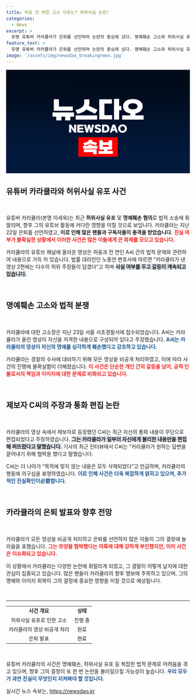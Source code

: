 ```yaml
---
title: 허웅 전 여친 고소 이유는? 허위사실 논란!
categories:
  - News
excerpt: >
  유명 유튜버 카라큘라가 은퇴를 선언하며 논란의 중심에 섰다. 명예훼손 고소와 허위사실 유포 의혹에 휘말린 그는, 쯔양 협박 의혹도 부인했지만, 불과 하루 만에 모든 영상을 비공개 처리했다. 과연 그의 진짜 사연은 무엇일까?
feature_text: >
  유명 유튜버 카라큘라가 은퇴를 선언하며 논란의 중심에 섰다. 명예훼손 고소와 허위사실 유포 의혹에 휘말린 그는, 쯔양 협박 의혹도 부인했지만, 불과 하루 만에 모든 영상을 비공개 처리했다. 과연 그의 진짜 사연은 무엇일까?
image: '/assets/img/newsdao_breakingnews.jpg'
---
```


<p><img src="/assets/img/newsdao_breakingnews.jpg" alt="ranknews 속보" /></p>

<h2 data-ke-size="size26">유튜버 카라큘라와 허위사실 유포 사건</h2>

<p data-ke-size="size16">&nbsp;</p>

<p>유튜버 카라큘라(본명 이세욱)는 최근 <strong>허위사실 유포</strong> 및 <strong>명예훼손 혐의</strong>로 법적 소송에 휘말리며, 향후 그의 유튜브 활동에 커다란 영향을 미칠 것으로 보입니다. 카라큘라는 지난 22일 은퇴를 선언하였고, <strong>이로 인해 많은 팬들과 구독자들이 충격을 받았습니다.</strong> <b><span style="color: #ee2323;">진실 여부가 불확실한 상황에서 이러한 사건은 많은 이들에게 큰 화제를 모으고 있습니다.</span></b> </p>

<p>카라큘라의 유튜브 채널에 올라온 영상은 허웅과 전 연인 A씨 간의 법적 문제와 관련하여 내용으로 가득 차 있습니다. 법률 대리인인 노종언 변호사에 따르면 “카라큘라가 낸 영상 2편에는 다수의 허위 주장들이 담겼다”고 하며 <b><span style="background-color: #21538527;">사실 여부를 두고 갈등이 계속되고 있습니다.</span></b> </p>

<p data-ke-size="size16">&nbsp;</p>

<h2 data-ke-size="size26">명예훼손 고소와 법적 분쟁</h2>

<p data-ke-size="size16">&nbsp;</p>

<p>카라큘라에 대한 고소장은 지난 23일 서울 서초경찰서에 접수되었습니다. A씨는 카라큘라가 올린 영상이 자신을 저격한 내용으로 구성되어 있다고 주장했습니다. <b><span style="color: #1a5490;">A씨는 카라큘라의 영상이 자신의 명예를 심각하게 훼손했다고 강조하고 있습니다.</span></b> </p>

<p>카라큘라는 경찰의 수사에 대비하기 위해 모든 영상을 비공개 처리하였고, 이에 따라 사건의 진행에 불확실함이 더해졌습니다. <b><span style="color: #ee2323;">이 사건은 단순한 개인 간의 갈등을 넘어, 공적 인물로서의 책임과 이미지에 대한 문제로 비화되고 있습니다.</span></b> </p>

<p data-ke-size="size16">&nbsp;</p>

<h2 data-ke-size="size26">제보자 C씨의 주장과 통화 편집 논란</h2>

<p data-ke-size="size16">&nbsp;</p>

<p>카라큘라의 영상 속에서 제보자로 등장했던 C씨는 최근 자신의 통화 내용이 무단으로 편집되었다고 주장하였습니다. <b><span style="background-color: #21538527;">그는 카라큘라가 일부러 자신에게 불리한 내용만을 편집해 퍼뜨렸다고 말했습니다.</span></b> 기사의 최근 인터뷰에서 C씨는 “카라큘라가 원하는 답변을 끌어내기 위해 협박을 했다고 말했습니다. </p>

<p>C씨는 더 나아가 “목적에 맞지 않는 내용은 모두 삭제되었다”고 언급하며, 카라큘라의 행동에 의구심을 표명하였습니다. <b><span style="color: #1a5490;">이로 인해 사건은 더욱 복잡하게 얽히고 있으며, 추가적인 진실확인이必要합니다.</span></b> </p>

<p data-ke-size="size16">&nbsp;</p>

<h2 data-ke-size="size26">카라큘라의 은퇴 발표와 향후 전망</h2>

<p data-ke-size="size16">&nbsp;</p>

<p>카라큘라가 모든 영상을 비공개 처리하고 은퇴를 선언하자 많은 이들이 그의 결정에 놀라움을 표했습니다. <b><span style="color: #ee2323;">그는 쯔양을 협박했다는 의혹에 대해 강하게 부인했지만, 이미 사건은 이슈화되고 있습니다.</span></b> </p>

<p>이 상황에서 카라큘라는 다양한 논란에 휘말리게 되었고, 그 결말이 어떻게 날지에 대한 관심이 집중되고 있습니다. 많은 팬들이 카라큘라의 향후 행보에 주목하고 있으며, 그의 명예와 이미지 회복이 그의 결정에 중요한 영향을 미칠 것으로 예상됩니다. </p>

<p data-ke-size="size16">&nbsp;</p>

<hr/>

<table style="width:100%;">
  <tr>
    <td style="text-align: center; height: 17px;"><b>사건 개요</b></td>
    <td style="text-align: center; height: 17px;"><b>상태</b></td>
  </tr>
  <tr>
    <td style="text-align: center; height: 17px;">허위사실 유포로 인한 고소</td>
    <td style="text-align: center; height: 17px;">진행 중</td>
  </tr>
  <tr>
    <td style="text-align: center; height: 17px;">카라큘라의 영상 비공개 처리</td>
    <td style="text-align: center; height: 17px;">완료</td>
  </tr>
  <tr>
    <td style="text-align: center; height: 17px;">은퇴 발표</td>
    <td style="text-align: center; height: 17px;">완료</td>
  </tr>
</table>

<p data-ke-size="size16">&nbsp;</p>

<p>유튜버 카라큘라의 사건은 명예훼손, 허위사실 유포 등 복잡한 법적 문제로 어려움을 겪고 있으며, 향후 그의 결정이 또 한 번 논란을 불러일으킬 가능성이 높습니다. <b><span style="color: #1a5490;">우리 모두가 과연 진실이 무엇인지 지켜봐야 할 것입니다.</span></b></p>
실시간 뉴스 속보는, <a href="https://newsdao.kr" rel="dofollow">https://newsdao.kr</a>


